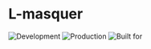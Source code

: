 # L-masquer
![Development](https://img.shields.io/badge/Status-in%20development%20(testing)-green) 
![Production](https://img.shields.io/badge/In%20Production-NO-red) 
![Built for](https://img.shields.io/badge/Built%20for%20:-Eiffage%20Energia%20y%20Sistemas-blue)
